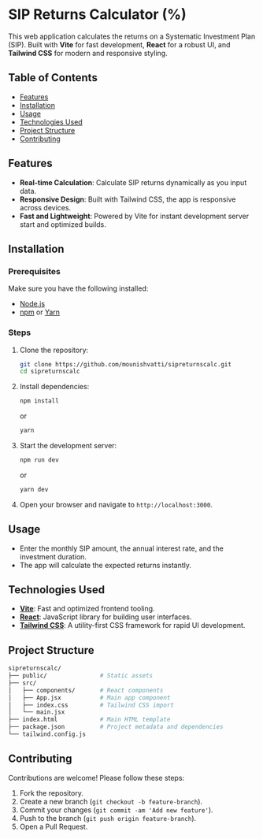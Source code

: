 # SIP Returns Calculator (%)

This web application calculates the returns on a Systematic Investment Plan (SIP). Built with **Vite** for fast development, **React** for a robust UI, and **Tailwind CSS** for modern and responsive styling.

## Table of Contents
- [Features](#features)
- [Installation](#installation)
- [Usage](#usage)
- [Technologies Used](#technologies-used)
- [Project Structure](#project-structure)
- [Contributing](#contributing)

## Features
- **Real-time Calculation**: Calculate SIP returns dynamically as you input data.
- **Responsive Design**: Built with Tailwind CSS, the app is responsive across devices.
- **Fast and Lightweight**: Powered by Vite for instant development server start and optimized builds.

## Installation

### Prerequisites
Make sure you have the following installed:
- [Node.js](https://nodejs.org/)
- [npm](https://www.npmjs.com/) or [Yarn](https://yarnpkg.com/)

### Steps
1. Clone the repository:
   ```bash
   git clone https://github.com/mounishvatti/sipreturnscalc.git
   cd sipreturnscalc
   ```

2. Install dependencies:
   ```bash
   npm install
   ```
   or
   ```bash
   yarn
   ```

3. Start the development server:
   ```bash
   npm run dev
   ```
   or
   ```bash
   yarn dev
   ```

4. Open your browser and navigate to `http://localhost:3000`.

## Usage
- Enter the monthly SIP amount, the annual interest rate, and the investment duration.
- The app will calculate the expected returns instantly.

## Technologies Used
- **[Vite](https://vitejs.dev/)**: Fast and optimized frontend tooling.
- **[React](https://reactjs.org/)**: JavaScript library for building user interfaces.
- **[Tailwind CSS](https://tailwindcss.com/)**: A utility-first CSS framework for rapid UI development.

## Project Structure
```bash
sipreturnscalc/
├── public/               # Static assets
├── src/
│   ├── components/       # React components
│   ├── App.jsx           # Main app component
│   ├── index.css         # Tailwind CSS import
│   └── main.jsx          
├── index.html            # Main HTML template
├── package.json          # Project metadata and dependencies
└── tailwind.config.js    
```

## Contributing
Contributions are welcome! Please follow these steps:
1. Fork the repository.
2. Create a new branch (`git checkout -b feature-branch`).
3. Commit your changes (`git commit -am 'Add new feature'`).
4. Push to the branch (`git push origin feature-branch`).
5. Open a Pull Request.
